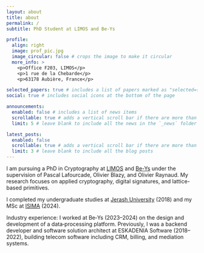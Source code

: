 ```yaml
---
layout: about
title: about
permalink: /
subtitle: PhD Student at LIMOS and Be-Ys

profile:
  align: right
  image: prof_pic.jpg
  image_circular: false # crops the image to make it circular
  more_info: >
    <p>Office F203, LIMOS</p>
    <p>1 rue de la Chebarde</p>
    <p>63178 Aubière, France</p>

selected_papers: true # includes a list of papers marked as "selected={true}"
social: true # includes social icons at the bottom of the page

announcements:
  enabled: false # includes a list of news items
  scrollable: true # adds a vertical scroll bar if there are more than 3 news items
  limit: 5 # leave blank to include all the news in the `_news` folder

latest_posts:
  enabled: false
  scrollable: true # adds a vertical scroll bar if there are more than 3 new posts items
  limit: 3 # leave blank to include all the blog posts
---
```


I am pursuing  a PhD in Cryptography at [LIMOS](https://limos.fr/) and [Be-Ys](https://www.be-ys.com/) under the supervision of Pascal Lafourcade, Olivier Blazy, and Olivier Raynaud. My research focuses on applied cryptography, digital signatures, and lattice-based primitives.

I completed my undergraduate studies at [Jerash University](https://www.jpu.edu.jo/jpu/) (2018) and my MSc at [ISIMA](https://www.isima.fr/) (2024).

Industry experience: I worked at Be‑Ys (2023–2024) on the design and development of a data‑processing platform. Previously, I was a backend developer and software solution architect at ESKADENIA Software (2018–2022), building telecom software including CRM, billing, and mediation systems.